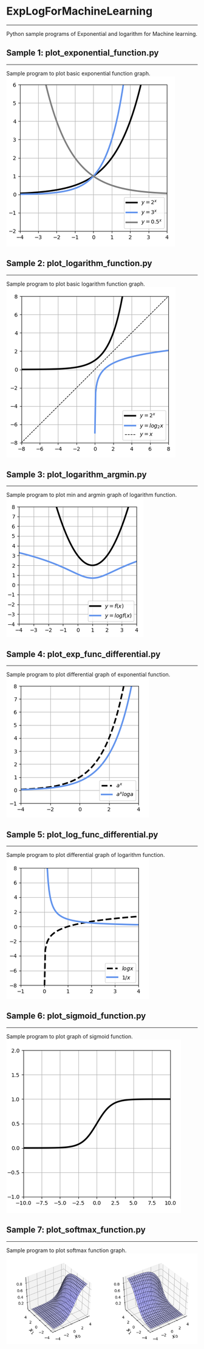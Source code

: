 # ExpLogForMachineLearning
---
Python sample programs of Exponential and logarithm for Machine learning.

## Sample 1: plot_exponential_function.py
---
Sample program to plot basic exponential function graph.  
![](2019-02-16-17-35-46.png)  

## Sample 2: plot_logarithm_function.py
---
Sample program to plot basic logarithm function graph.  
![](2019-02-16-17-39-51.png)  

## Sample 3: plot_logarithm_argmin.py
---
Sample program to plot min and argmin graph of logarithm function.  
![](2019-02-16-17-51-08.png)  

## Sample 4: plot_exp_func_differential.py
---
Sample program to plot differential graph of exponential function.  
![](2019-02-16-17-53-46.png)  

## Sample 5: plot_log_func_differential.py
---
Sample program to plot differential graph of logarithm function.  
![](2019-02-16-17-55-01.png)  

## Sample 6: plot_sigmoid_function.py
---
Sample program to plot graph of sigmoid function.  
![](2019-02-17-21-26-27.png)  

## Sample 7: plot_softmax_function.py
---
Sample program to plot softmax function graph.
![](2019-02-26-22-06-19.png)  